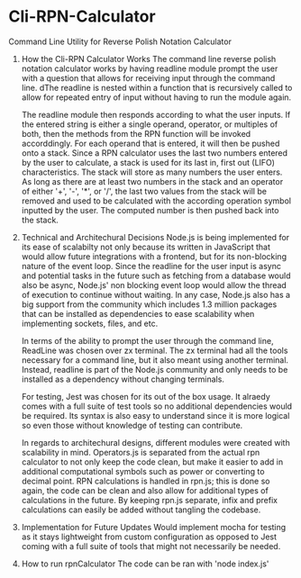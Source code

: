 # Cli-RPN-Calculator
Command Line Utility for Reverse Polish Notation Calculator


1) How the Cli-RPN Calculator Works
    The command line reverse polish notation calculator works by having readline module prompt the user with a question that allows for receiving input through the command line. dThe readline is nested within a function that is recursively called to allow for repeated entry of input without having to run the module again. 

    The readline module then responds according to what the user inputs. If the entered string is either a single operand, operator, or multiples of both, then the methods from the RPN function will be invoked accorddingly. For each operand that is entered, it will then be pushed onto a stack. Since a RPN calculator uses the last two numbers entered by the user to calculate, a stack is used for its last in, first out (LIFO) characteristics. The stack will store as many numbers the user enters. As long as there are at least two numbers in the stack and an operator of either '+', '-', '*', or '/', the last two values from the stack will be removed and used to be calculated with the according operation symbol inputted by the user. The computed number is then pushed back into the stack. 



2) Technical and Architechural Decisions
    Node.js is being implemented for its ease of scalabilty not only because its written in JavaScript that would allow future integrations with a frontend, but for its non-blocking nature of the event loop. Since the readline for the user input is async and potential tasks in the future such as fetching from a database would also be async, Node.js' non blocking event loop would allow the thread of execution to continue without waiting. In any case, Node.js also has a big support from the community which includes 1.3 million packages that can be installed as dependencies to ease scalability when implementing sockets, files, and etc.

    In terms of the ability to prompt the user through the command line, ReadLine was chosen over zx terminal. The zx terminal had all the tools necessary for a command line, but it also meant using another terminal. Instead, readline is part of the Node.js community and only needs to be installed as a dependency without changing terminals. 

    For testing, Jest was chosen for its out of the box usage. It alraedy comes with a full suite of test tools so no additional dependencies would be required. Its syntax is also easy to understand since it is more logical so even those without knowledge of testing can contribute.

    In regards to architechural designs, different modules were created with scalability in mind. Operators.js is separated from the actual rpn calculator to not only keep the code clean, but make it easier to add in additional computational symbols such as power or converting to decimal point. RPN calculations is handled in rpn.js; this is done so again, the code can be clean and also allow for additional types of calculations in the future. By keeping rpn.js separate, infix and prefix calculations can easily be added without tangling the codebase. 


3) Implementation for Future Updates
    Would implement mocha for testing as it stays lightweight from custom configuration as opposed to Jest coming with a full suite of tools that might not necessarily be needed. 

4) How to run rpnCalculator
    The code can be ran with 'node index.js'

